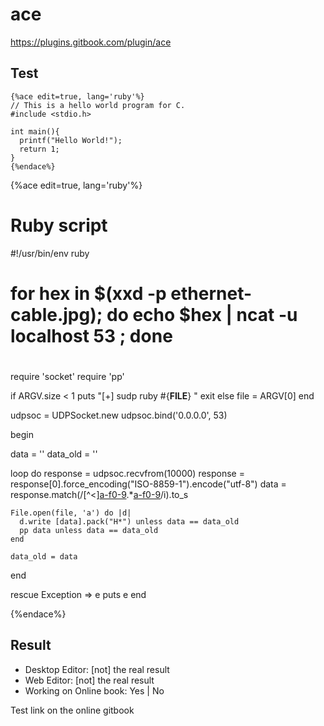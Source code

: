 # ace
https://plugins.gitbook.com/plugin/ace


## Test

```
{%ace edit=true, lang='ruby'%}
// This is a hello world program for C.
#include <stdio.h>

int main(){
  printf("Hello World!");
  return 1;
}
{%endace%}
```



{%ace edit=true, lang='ruby'%}
# Ruby script 
#!/usr/bin/env ruby
#
# for hex in $(xxd -p ethernet-cable.jpg); do echo $hex | ncat -u localhost 53 ; done
# 
require 'socket'
require 'pp'

if ARGV.size < 1
  puts "[+] sudp ruby #{__FILE__} <FILENAME>"
  exit
else
  file = ARGV[0]
end

udpsoc = UDPSocket.new
udpsoc.bind('0.0.0.0', 53)

begin

  data     = ''
  data_old = ''
  
  loop do
    response = udpsoc.recvfrom(10000)
    response = response[0].force_encoding("ISO-8859-1").encode("utf-8")
    data = response.match(/[^<][a-f0-9]([a-f0-9]).*[a-f0-9]([a-f0-9])/i).to_s
    
    File.open(file, 'a') do |d|
      d.write [data].pack("H*") unless data == data_old
      pp data unless data == data_old
    end
    
    data_old = data 
  end

rescue Exception => e
  puts e
end

{%endace%}


## Result
- Desktop Editor: [not] the real result 
- Web Editor: [not] the real result 
- Working on Online book: Yes | No

Test link on the online gitbook